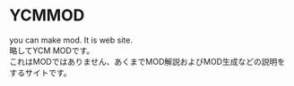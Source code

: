 # YCMMOD
you can make mod. It is web site.  
略してYCM MODです。  
これはMODではありません、あくまでMOD解説およびMOD生成などの説明をするサイトです。  
